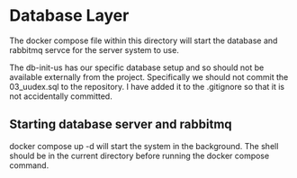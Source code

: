 # Database Layer

The docker compose file within this directory will start the database and rabbitmq servce
for the server system to use.

The db-init-us has our specific database setup and so should not be available externally
from the project.  Specifically we should not commit the 03_uudex.sql to the repository.
I have added it to the .gitignore so that it is not accidentally committed.

## Starting database server and rabbitmq

docker compose up -d will start the system in the background.  The shell should be in
the current directory before running the docker compose command.
